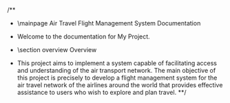 /**
* \mainpage Air Travel Flight Management System Documentation

* Welcome to the documentation for My Project.

* \section overview Overview


* This project aims to implement a system capable  of facilitating access and understanding of the air
  transport network. The main objective of this project is precisely to develop a
  flight management system for the air travel network of the airlines around the world that provides effective
  assistance to users who wish to explore and plan travel.
**/